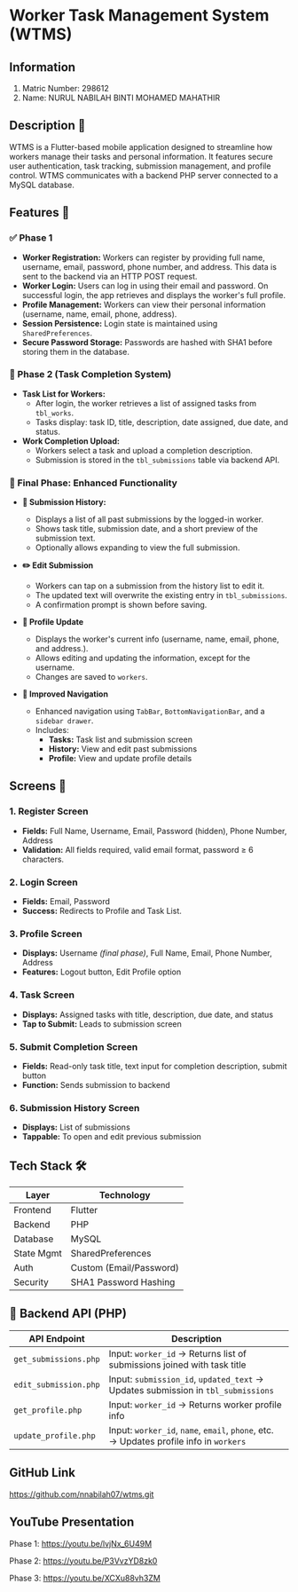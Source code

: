 # Worker Task Management System (WTMS)


## Information
1. Matric Number: 298612
2. Name: NURUL NABILAH BINTI MOHAMED MAHATHIR


## Description 📝
WTMS is a Flutter-based mobile application designed to streamline how workers manage their tasks and personal information. It features secure user authentication, task tracking, submission management, and profile control. WTMS communicates with a backend PHP server connected to a MySQL database.


## Features  🔧  
### ✅ Phase 1
- **Worker Registration:** Workers can register by providing full name, username, email, password, phone number, and address. This data is sent to the backend via an HTTP POST request.
- **Worker Login:** Users can log in using their email and password. On successful login, the app retrieves and displays the worker's full profile.
- **Profile Management:** Workers can view their personal information (username, name, email, phone, address).
- **Session Persistence:** Login state is maintained using `SharedPreferences`.
- **Secure Password Storage:** Passwords are hashed with SHA1 before storing them in the database.

### 🔁 Phase 2 (Task Completion System)
- **Task List for Workers:**
  - After login, the worker retrieves a list of assigned tasks from `tbl_works`.
  - Tasks display: task ID, title, description, date assigned, due date, and status.
- **Work Completion Upload:**
  - Workers select a task and upload a completion description.
  - Submission is stored in the `tbl_submissions` table via backend API. 

### 🚀 Final Phase: Enhanced Functionality
- **📂 Submission History:**
  - Displays a list of all past submissions by the logged-in worker.
  - Shows task title, submission date, and a short preview of the submission text.
  - Optionally allows expanding to view the full submission.

- **✏️ Edit Submission**
  - Workers can tap on a submission from the history list to edit it.
  - The updated text will overwrite the existing entry in `tbl_submissions`.
  - A confirmation prompt is shown before saving.

- **🧑 Profile Update**
  - Displays the worker's current info (username, name, email, phone, and address.).
  - Allows editing and updating the information, except for the username.
  - Changes are saved to `workers`.

- **🧭 Improved Navigation**
  - Enhanced navigation using `TabBar`, `BottomNavigationBar`, and a `sidebar drawer`.
  - Includes:
    - **Tasks:** Task list and submission screen
    - **History:** View and edit past submissions
    - **Profile:** View and update profile details


## Screens 📲  

### 1. Register Screen
- **Fields:** Full Name, Username, Email, Password (hidden), Phone Number, Address  
- **Validation:** All fields required, valid email format, password ≥ 6 characters.

### 2. Login Screen
- **Fields:** Email, Password  
- **Success:** Redirects to Profile and Task List.

### 3. Profile Screen
- **Displays:** Username *(final phase)*, Full Name, Email, Phone Number, Address  
- **Features:** Logout button, Edit Profile option

### 4. Task Screen
- **Displays:** Assigned tasks with title, description, due date, and status  
- **Tap to Submit:** Leads to submission screen

### 5. Submit Completion Screen
- **Fields:** Read-only task title, text input for completion description, submit button  
- **Function:** Sends submission to backend

### 6. Submission History Screen
- **Displays:** List of submissions  
- **Tappable:** To open and edit previous submission


## Tech Stack 🛠️

| Layer       | Technology             |
|-------------|------------------------|
| Frontend    | Flutter                |
| Backend     | PHP                    |
| Database    | MySQL                  |
| State Mgmt  | SharedPreferences      |
| Auth        | Custom (Email/Password)|
| Security    | SHA1 Password Hashing  |


## 📡 Backend API (PHP)

| API Endpoint           | Description |
|------------------------|-------------|
| `get_submissions.php`  | Input: `worker_id` → Returns list of submissions joined with task title |
| `edit_submission.php`  | Input: `submission_id`, `updated_text` → Updates submission in `tbl_submissions` |
| `get_profile.php`      | Input: `worker_id` → Returns worker profile info |
| `update_profile.php`   | Input: `worker_id`, `name`, `email`, `phone`, etc. → Updates profile info in `workers` |

## GitHub Link
https://github.com/nnabilah07/wtms.git


## YouTube Presentation 
Phase 1: https://youtu.be/lvjNx_6U49M

Phase 2: https://youtu.be/P3VvzYD8zk0 

Phase 3: https://youtu.be/XCXu88vh3ZM
